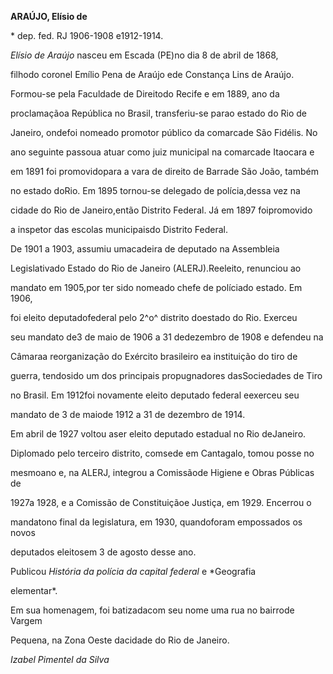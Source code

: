 **ARAÚJO, Elísio de**



\* dep. fed. RJ 1906-1908 e1912-1914.



*Elísio de Araújo* nasceu em Escada (PE)no dia 8 de abril de 1868,

filhodo coronel Emílio Pena de Araújo ede Constança Lins de Araújo.



Formou-se pela Faculdade de Direitodo Recife e em 1889, ano da

proclamaçãoa República no Brasil, transferiu-se parao estado do Rio de

Janeiro, ondefoi nomeado promotor público da comarcade São Fidélis. No

ano seguinte passoua atuar como juiz municipal na comarcade Itaocara e

em 1891 foi promovidopara a vara de direito de Barrade São João, também

no estado doRio. Em 1895 tornou-se delegado de polícia,dessa vez na

cidade do Rio de Janeiro,então Distrito Federal. Já em 1897 foipromovido

a inspetor das escolas municipaisdo Distrito Federal.



De 1901 a 1903, assumiu umacadeira de deputado na Assembleia

Legislativado Estado do Rio de Janeiro (ALERJ).Reeleito, renunciou ao

mandato em 1905,por ter sido nomeado chefe de políciado estado. Em 1906,

foi eleito deputadofederal pelo 2^o^ distrito doestado do Rio. Exerceu

seu mandato de3 de maio de 1906 a 31 dedezembro de 1908 e defendeu na

Câmaraa reorganização do Exército brasileiro ea instituição do tiro de

guerra, tendosido um dos principais propugnadores dasSociedades de Tiro

no Brasil. Em 1912foi novamente eleito deputado federal eexerceu seu

mandato de 3 de maiode 1912 a 31 de dezembro de 1914.



Em abril de 1927 voltou aser eleito deputado estadual no Rio deJaneiro.

Diplomado pelo terceiro distrito, comsede em Cantagalo, tomou posse no

mesmoano e, na ALERJ, integrou a Comissãode Higiene e Obras Públicas de

1927a 1928, e a Comissão de Constituiçãoe Justiça, em 1929. Encerrou o

mandatono final da legislatura, em 1930, quandoforam empossados os novos

deputados eleitosem 3 de agosto desse ano.



Publicou *História da polícia da capital federal* e *Geografia

elementar*.



Em sua homenagem, foi batizadacom seu nome uma rua no bairrode Vargem

Pequena, na Zona Oeste dacidade do Rio de Janeiro.



*Izabel Pimentel da Silva*



